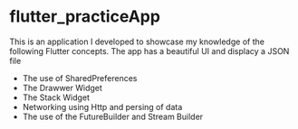 # flutter_practiceApp
This is an application I developed to showcase my knowledge of the following Flutter concepts. The app has a beautiful UI and displacy a JSON file
* The use of SharedPreferences
* The Drawwer Widget
* The Stack Widget
* Networking using Http and persing of data
* The use of the FutureBuilder and Stream Builder
